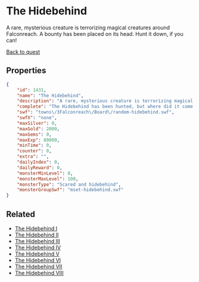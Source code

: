 # The Hidebehind

A rare, mysterious creature is terrorizing magical creatures around Falconreach. A bounty has been placed on its head. Hunt it down, if you can!

[Back to quest](../quests.md)

## Properties

```json
{
    "id": 1431,
    "name": "The Hidebehind",
    "description": "A rare, mysterious creature is terrorizing magical creatures around Falconreach. A bounty has been placed on its head. Hunt it down, if you can!",
    "complete": "The Hidebehind has been hunted, but where did it come from? And what exactly was it? Oh well, time to collect your reward!",
    "swf": "towns\/3Falconreach\/Board\/random-hidebehind.swf",
    "swfX": "none",
    "maxSilver": 0,
    "maxGold": 2000,
    "maxGems": 0,
    "maxExp": 80000,
    "minTime": 0,
    "counter": 0,
    "extra": "",
    "dailyIndex": 0,
    "dailyReward": 0,
    "monsterMinLevel": 0,
    "monsterMaxLevel": 100,
    "monsterType": "Scared and hidebehind",
    "monsterGroupSwf": "mset-hidebehind.swf"
}
```

## Related

- [The Hidebehind I](../items/17250-the-hidebehind-i.md)
- [The Hidebehind II](../items/17251-the-hidebehind-ii.md)
- [The Hidebehind III](../items/17252-the-hidebehind-iii.md)
- [The Hidebehind IV](../items/17253-the-hidebehind-iv.md)
- [The Hidebehind V](../items/17254-the-hidebehind-v.md)
- [The Hidebehind VI](../items/17255-the-hidebehind-vi.md)
- [The Hidebehind VII](../items/17256-the-hidebehind-vii.md)
- [The Hidebehind VIII](../items/17257-the-hidebehind-viii.md)

